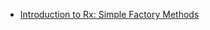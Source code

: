 - [Introduction to Rx: Simple Factory Methods](http://www.introtorx.com/Content/v1.0.10621.0/04_CreatingObservableSequences.html#SimpleFactoryMethods)
